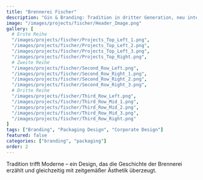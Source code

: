 ```yaml
---
title: "Brennerei Fischer"
description: "Gin & Branding: Tradition in dritter Generation, neu interpretiert"
image: "/images/projects/fischer/Header_Image.png"
gallery: [
  # Erste Reihe
  "/images/projects/fischer/Projects_Top_Left_1.png",
  "/images/projects/fischer/Projects_Top_Left_2.png",
  "/images/projects/fischer/Projects_Top_Left_3.png",
  "/images/projects/fischer/Projects_Top_Right.png",
  # Zweite Reihe
  "/images/projects/fischer/Second_Row_Left.png",
  "/images/projects/fischer/Second_Row_Right_1.png",
  "/images/projects/fischer/Second_Row_Right_2.png",
  "/images/projects/fischer/Second_Row_Right_3.png",
  # Dritte Reihe
  "/images/projects/fischer/Third_Row_Left.png",
  "/images/projects/fischer/Third_Row_Mid_1.png",
  "/images/projects/fischer/Third_Row_Mid_2.png",
  "/images/projects/fischer/Third_Row_Mid_3.png",
  "/images/projects/fischer/Third_Row_Right.png"
]
tags: ["Branding", "Packaging Design", "Corporate Design"]
featured: false
categories: ["branding", "packaging"]
order: 2
---
```


Tradition trifft Moderne – ein Design, das die Geschichte der Brennerei erzählt und gleichzeitig mit zeitgemäßer Ästhetik überzeugt.